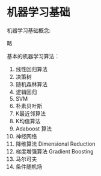# 机器学习基础



机器学习基础概念:

略

基本的机器学习算法：

1. 线性回归算法
2. 决策树  
3. 随机森林算法
4. 逻辑回归
5. SVM
6. 朴素贝叶斯
7. K最近邻算法
8. K均值算法
9. Adaboost 算法
10. 神经网络
11. 降维算法 Dimensional Reduction
12. 梯度增强算法 Gradient Boosting
13. 马尔可夫
14. 条件随机场
